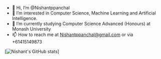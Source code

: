 - 👋 Hi, I’m @Nishantppanchal
- 👀 I’m interested in Computer Science, Machine Learning and Artificial Intelligence.
- 🌱 I’m currently studying Computer Science Advanced (Honours) at Monash University
- 📫 How to reach me at Nishantppanchal@gmail.com or via +61415149873

[![Nishant's GitHub stats](https://github-readme-stats.vercel.app/api?username=Nishantppanchal&count_private=true&show_icons=true&theme=tokyonight)]

<!---
Nishantppanchal/Nishantppanchal is a ✨ special ✨ repository because its `README.md` (this file) appears on your GitHub profile.
You can click the Preview link to take a look at your changes.
--->
